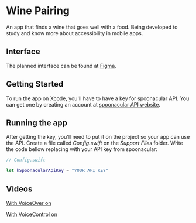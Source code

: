 # Wine Pairing
An app that finds a wine that goes well with a food. Being developed to study and know more about accessibility in mobile apps.

## Interface

The planned interface can be found at [Figma](https://www.figma.com/file/GBMPwAFxXY2ocKImyMlKmy/Untitled).

## Getting Started

To run the app on Xcode, you'll have to have a key for spoonacular API.
You can get one by creating an account at [spoonacular API website](https://spoonacular.com/food-api).

## Running the app

After getting the key, you'll need to put it on the project so your app can use the API. Create a file called *Config.swift* on the *Support Files* folder. Write the code bellow replacing with your API key from spoonacular:

```swift
// Config.swift

let kSpoonacularApiKey = "YOUR API KEY"

```

## Videos

[With VoiceOver on](https://user-images.githubusercontent.com/5198967/115094019-7b218280-9ef2-11eb-8eec-862f589cf5a0.mp4)

[With VoiceControl on](https://user-images.githubusercontent.com/5198967/115094206-1d416a80-9ef3-11eb-8f56-b6a2e32d0ff9.mp4)

